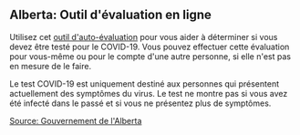 ## Alberta: Outil d'évaluation en ligne

Utilisez cet [outil d'auto-évaluation](https://myhealth.alberta.ca/Journey/COVID-19/Pages/COVID-Self-Assessment.aspx) pour vous aider à déterminer si vous devez être testé pour le COVID-19. Vous pouvez effectuer cette évaluation pour vous-même ou pour le compte d'une autre personne, si elle n'est pas en mesure de le faire.

Le test COVID-19 est uniquement destiné aux personnes qui présentent actuellement des symptômes du virus. Le test ne montre pas si vous avez été infecté dans le passé et si vous ne présentez plus de symptômes.

[Source: Gouvernement de l'Alberta](https://www.albertahealthservices.ca/default.aspx)

